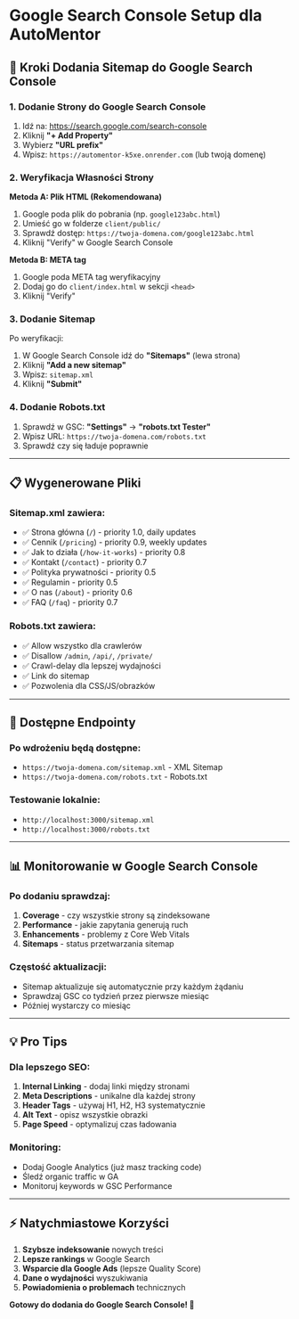 # Google Search Console Setup dla AutoMentor

## 🎯 **Kroki Dodania Sitemap do Google Search Console**

### **1. Dodanie Strony do Google Search Console**
1. Idź na: https://search.google.com/search-console
2. Kliknij **"+ Add Property"**
3. Wybierz **"URL prefix"**
4. Wpisz: `https://automentor-k5xe.onrender.com` (lub twoją domenę)

### **2. Weryfikacja Własności Strony**
**Metoda A: Plik HTML (Rekomendowana)**
1. Google poda plik do pobrania (np. `google123abc.html`)
2. Umieść go w folderze `client/public/`
3. Sprawdź dostęp: `https://twoja-domena.com/google123abc.html`
4. Kliknij "Verify" w Google Search Console

**Metoda B: META tag**
1. Google poda META tag weryfikacyjny
2. Dodaj go do `client/index.html` w sekcji `<head>`
3. Kliknij "Verify"

### **3. Dodanie Sitemap**
Po weryfikacji:
1. W Google Search Console idź do **"Sitemaps"** (lewa strona)
2. Kliknij **"Add a new sitemap"**
3. Wpisz: `sitemap.xml`
4. Kliknij **"Submit"**

### **4. Dodanie Robots.txt**
1. Sprawdź w GSC: **"Settings"** → **"robots.txt Tester"**
2. Wpisz URL: `https://twoja-domena.com/robots.txt`
3. Sprawdź czy się ładuje poprawnie

---

## 📋 **Wygenerowane Pliki**

### **Sitemap.xml zawiera:**
- ✅ Strona główna (`/`) - priority 1.0, daily updates
- ✅ Cennik (`/pricing`) - priority 0.9, weekly updates  
- ✅ Jak to działa (`/how-it-works`) - priority 0.8
- ✅ Kontakt (`/contact`) - priority 0.7
- ✅ Polityka prywatności - priority 0.5
- ✅ Regulamin - priority 0.5
- ✅ O nas (`/about`) - priority 0.6
- ✅ FAQ (`/faq`) - priority 0.7

### **Robots.txt zawiera:**
- ✅ Allow wszystko dla crawlerów
- ✅ Disallow `/admin`, `/api/`, `/private/`
- ✅ Crawl-delay dla lepszej wydajności
- ✅ Link do sitemap
- ✅ Pozwolenia dla CSS/JS/obrazków

---

## 🚀 **Dostępne Endpointy**

### **Po wdrożeniu będą dostępne:**
- `https://twoja-domena.com/sitemap.xml` - XML Sitemap
- `https://twoja-domena.com/robots.txt` - Robots.txt

### **Testowanie lokalnie:**
- `http://localhost:3000/sitemap.xml`
- `http://localhost:3000/robots.txt`

---

## 📊 **Monitorowanie w Google Search Console**

### **Po dodaniu sprawdzaj:**
1. **Coverage** - czy wszystkie strony są zindeksowane
2. **Performance** - jakie zapytania generują ruch
3. **Enhancements** - problemy z Core Web Vitals
4. **Sitemaps** - status przetwarzania sitemap

### **Częstość aktualizacji:**
- Sitemap aktualizuje się automatycznie przy każdym żądaniu
- Sprawdzaj GSC co tydzień przez pierwsze miesiąc
- Później wystarczy co miesiąc

---

## 💡 **Pro Tips**

### **Dla lepszego SEO:**
1. **Internal Linking** - dodaj linki między stronami
2. **Meta Descriptions** - unikalne dla każdej strony
3. **Header Tags** - używaj H1, H2, H3 systematycznie
4. **Alt Text** - opisz wszystkie obrazki
5. **Page Speed** - optymalizuj czas ładowania

### **Monitoring:**
- Dodaj Google Analytics (już masz tracking code)
- Śledź organic traffic w GA
- Monitoruj keywords w GSC Performance

---

## ⚡ **Natychmiastowe Korzyści**

1. **Szybsze indeksowanie** nowych treści
2. **Lepsze rankings** w Google Search
3. **Wsparcie dla Google Ads** (lepsze Quality Score)
4. **Dane o wydajności** wyszukiwania
5. **Powiadomienia o problemach** technicznych

**Gotowy do dodania do Google Search Console! 🎯**